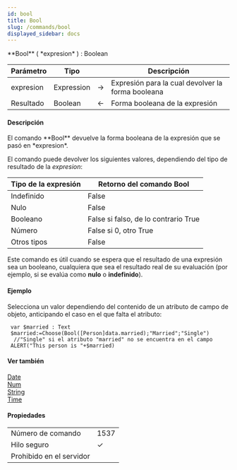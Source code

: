 ```yaml
---
id: bool
title: Bool
slug: /commands/bool
displayed_sidebar: docs
---
```


<!--REF #_command_.Bool.Syntax-->**Bool** ( *expresion* ) : Boolean<!-- END REF-->
<!--REF #_command_.Bool.Params-->
| Parámetro | Tipo |  | Descripción |
| --- | --- | --- | --- |
| expresion | Expression | &#8594;  | Expresión para la cual devolver la forma booleana |
| Resultado | Boolean | &#8592; | Forma booleana de la expresión |

<!-- END REF-->

#### Descripción 

<!--REF #_command_.Bool.Summary-->El comando **Bool** devuelve la forma booleana de la expresión que se pasó en *expresion*.<!-- END REF-->

El comando puede devolver los siguientes valores, dependiendo del tipo de resultado de la *expresion*:

| **Tipo de la expresión** | **Retorno del comando Bool**         |
| ------------------------ | ------------------------------------ |
| Indefinido               | False                                |
| Nulo                     | False                                |
| Booleano                 | False si falso, de lo contrario True |
| Número                   | False si 0, otro True                |
| Otros tipos              | False                                |

Este comando es útil cuando se espera que el resultado de una expresión sea un booleano, cualquiera que sea el resultado real de su evaluación (por ejemplo, si se evalúa como **nulo** o **indefinido**).

#### Ejemplo 

Selecciona un valor dependiendo del contenido de un atributo de campo de objeto, anticipando el caso en el que falta el atributo:

```4d
 var $married : Text
 $married:=Choose(Bool([Person]data.married);"Married";"Single")
  //"Single" si el atributo "married" no se encuentra en el campo
 ALERT("This person is "+$married)
```

#### Ver también 

[Date](date.md)  
[Num](num.md)  
[String](string.md)  
[Time](time.md)  

#### Propiedades
|  |  |
| --- | --- |
| Número de comando | 1537 |
| Hilo seguro | &check; |
| Prohibido en el servidor ||


